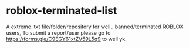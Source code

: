# roblox-terminated-list
A extreme .txt file/folder/repository for well.. banned/terminated ROBLOX users, To submit a report/user please go to https://forms.gle/C9EGY61xtZV59L5q9 to well yk.
